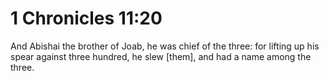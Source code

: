 # 1 Chronicles 11:20

And Abishai the brother of Joab, he was chief of the three: for lifting up his spear against three hundred, he slew [them], and had a name among the three.